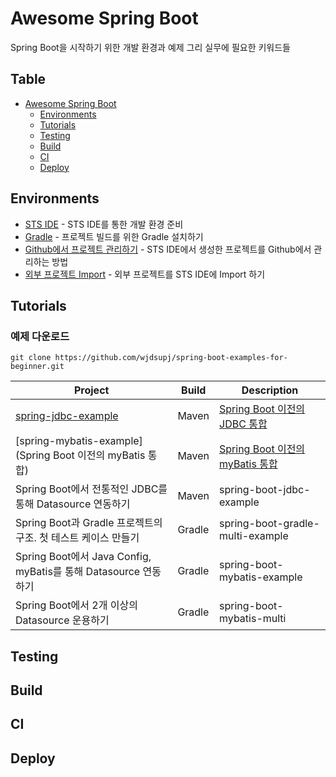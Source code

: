 # Awesome Spring Boot

Spring Boot을 시작하기 위한 개발 환경과 예제 그리 실무에 필요한 키워드들

## Table
- [Awesome Spring Boot](#awesome-spring-boot)
    - [Environments](#environments)
    - [Tutorials](#tutorials)
    - [Testing](#testing)
    - [Build](#build)
    - [CI](#ci)
    - [Deploy](#deploy)

## Environments

- [STS IDE](https://github.com/wjdsupj/stunstun-wiki/blob/master/Spring/2015-05-09-spring-boot-environment.md#sts-ide를-통한-개발환경-준비) - STS IDE를 통한 개발 환경 준비
- [Gradle](https://github.com/wjdsupj/stunstun-wiki/blob/master/Spring/2015-05-09-spring-boot-environment.md#gradle-설치하기) - 프로젝트 빌드를 위한 Gradle 설치하기
- [Github에서 프로젝트 관리하기](https://github.com/wjdsupj/stunstun-wiki/blob/master/Spring/2015-05-09-spring-boot-environment.md#github에서-프로젝트-version-관리하기) - STS IDE에서 생성한 프로젝트를 Github에서 관리하는 방법
- [외부 프로젝트 Import](https://github.com/wjdsupj/stunstun-wiki/blob/master/Spring/2015-05-09-spring-boot-environment.md#외부-프로젝트-import-하기) - 외부 프로젝트를 STS IDE에 Import 하기

## Tutorials

### 예제 다운로드

````
git clone https://github.com/wjdsupj/spring-boot-examples-for-beginner.git
````

Project | Build | Description |
---|---|----
[spring-jdbc-example](https://github.com/wjdsupj/awesome-spring-boot-kor/tree/master/spring-boot-jdbc-example) | Maven | [Spring Boot 이전의 JDBC 통합](https://github.com/wjdsupj/stunstun-wiki/blob/master/Spring/2015-11-01-spring-boot-jdbc.md)
[spring-mybatis-example](Spring Boot 이전의 myBatis 통합) | Maven | [Spring Boot 이전의 myBatis 통합](https://github.com/wjdsupj/stunstun-wiki/blob/master/Spring/2015-11-02-spring-boot-mybatis.md)
Spring Boot에서 전통적인 JDBC를 통해 Datasource 연동하기 | Maven | spring-boot-jdbc-example 
Spring Boot과 Gradle 프로젝트의 구조. 첫 테스트 케이스 만들기 | Gradle | spring-boot-gradle-multi-example 
Spring Boot에서 Java Config, myBatis를 통해 Datasource 연동하기 | Gradle | spring-boot-mybatis-example 
Spring Boot에서 2개 이상의 Datasource 운용하기 | Gradle | spring-boot-mybatis-multi


## Testing


## Build


## CI


## Deploy
